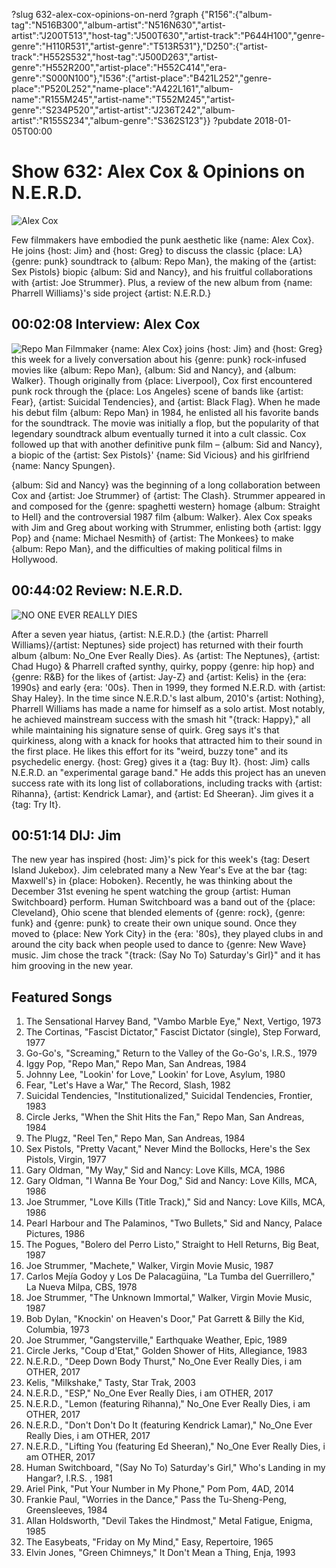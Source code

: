 ?slug 632-alex-cox-opinions-on-nerd
?graph {"R156":{"album-tag":"N516B300","album-artist":"N516N630","artist-artist":"J200T513","host-tag":"J500T630","artist-track":"P644H100","genre-genre":"H110R531","artist-genre":"T513R531"},"D250":{"artist-track":"H552S532","host-tag":"J500D263","artist-genre":"H552R200","artist-place":"H552C414","era-genre":"S000N100"},"I536":{"artist-place":"B421L252","genre-place":"P520L252","name-place":"A422L161","album-name":"R155M245","artist-name":"T552M245","artist-genre":"S234P520","artist-artist":"J236T242","album-artist":"R155S234","album-genre":"S362S123"}}
?pubdate 2018-01-05T00:00

# Show 632: Alex Cox & Opinions on N.E.R.D.

![Alex Cox](//static.soundopinions.org/images/2018/alexcox_web.jpg)

Few filmmakers have embodied the punk aesthetic like {name: Alex Cox}. He joins {host: Jim} and {host: Greg} to discuss the classic {place: LA} {genre: punk} soundtrack to {album: Repo Man}, the making of the {artist: Sex Pistols} biopic {album: Sid and Nancy}, and his fruitful collaborations with {artist: Joe Strummer}.  Plus, a review of the new album from {name: Pharrell Williams}'s side project {artist: N.E.R.D.}

## 00:02:08 Interview: Alex Cox
![Repo Man](//static.soundopinions.org/images/2018/repoman_web.jpg)
Filmmaker {name: Alex Cox} joins {host: Jim} and {host: Greg} this week for a lively conversation about his {genre: punk} rock-infused movies like {album: Repo Man}, {album: Sid and Nancy}, and {album: Walker}. Though originally from {place: Liverpool}, Cox first encountered punk rock through the {place: Los Angeles} scene of bands like {artist: Fear}, {artist: Suicidal Tendencies}, and {artist: Black Flag}. When he made his debut film {album: Repo Man} in 1984, he enlisted all his favorite bands for the soundtrack. The movie was initially a flop, but the popularity of that legendary soundtrack album eventually turned it into a cult classic. Cox followed up that with another definitive punk film – {album: Sid and Nancy}, a biopic of the {artist: Sex Pistols}' {name: Sid Vicious} and his girlfriend {name: Nancy Spungen}.

{album: Sid and Nancy} was the beginning of a long collaboration between Cox and {artist: Joe Strummer} of {artist: The Clash}. Strummer appeared in and composed for the {genre: spaghetti western} homage {album: Straight to Hell} and the controversial 1987 film {album: Walker}. Alex Cox speaks with Jim and Greg about working with Strummer, enlisting both {artist: Iggy Pop} and {name: Michael Nesmith} of {artist: The Monkees} to make {album: Repo Man}, and the difficulties of making political films in Hollywood.

## 00:44:02 Review: N.E.R.D.
![NO ONE EVER REALLY DIES](http://is1.mzstatic.com/image/thumb/Music118/v4/29/9d/48/299d48ac-8b8b-1e51-f14b-4a044953294d/source/600x600bb.jpg "626510/1311935265")
 
After a seven year hiatus, {artist: N.E.R.D.} (the {artist: Pharrell Williams}/{artist: Neptunes} side project) has returned with their fourth album {album: No_One Ever Really Dies}.  As {artist: The Neptunes}, {artist: Chad Hugo} & Pharrell crafted synthy, quirky, poppy {genre: hip hop} and {genre: R&B} for the likes of {artist: Jay-Z} and {artist: Kelis} in the {era: 1990s} and early {era: '00s}. Then in 1999, they formed N.E.R.D. with {artist: Shay Haley}. In the time since N.E.R.D.'s last album, 2010's {artist: Nothing}, Pharrell Williams has made a name for himself as a solo artist. Most notably, he achieved mainstream success with the smash hit "{track: Happy}," all while maintaining his signature sense of quirk. Greg says it's that quirkiness, along with a knack for hooks that attracted him to their sound in the first place. He likes this effort for its "weird, buzzy tone" and its psychedelic energy.  {host: Greg} gives it a {tag: Buy It}. {host: Jim} calls N.E.R.D. an "experimental garage band." He adds this project has an uneven success rate with its long list of collaborations, including tracks with {artist: Rihanna}, {artist: Kendrick Lamar}, and {artist: Ed Sheeran}. Jim gives it a {tag: Try It}. 

## 00:51:14 DIJ: Jim
The new year has inspired {host: Jim}'s pick for this week's {tag: Desert Island Jukebox}. Jim celebrated many a New Year's Eve at the bar {tag: Maxwell's} in {place: Hoboken}. Recently, he was thinking about the December 31st evening he spent watching the group {artist: Human Switchboard} perform. Human Switchboard was a band out of the {place: Cleveland}, Ohio scene that blended elements of {genre: rock}, {genre: funk} and {genre: punk} to create their own unique sound. Once they moved to {place: New York City} in the {era: '80s}, they played clubs in and around the city back when people used to dance to {genre: New Wave} music. Jim chose the track "{track: (Say No To) Saturday's Girl}" and it has him grooving in the new year.

## Featured Songs

1. The Sensational Harvey Band, "Vambo Marble Eye," Next, Vertigo, 1973
1. The Cortinas, "Fascist Dictator," Fascist Dictator (single), Step Forward, 1977
1. Go-Go's, "Screaming," Return to the Valley of the Go-Go's, I.R.S., 1979
1. Iggy Pop, "Repo Man," Repo Man, San Andreas, 1984
1. Johnny Lee, "Lookin' for Love," Lookin' for Love, Asylum, 1980
1. Fear, "Let's Have a War," The Record, Slash, 1982
1. Suicidal Tendencies, "Institutionalized," Suicidal Tendencies, Frontier, 1983
1. Circle Jerks, "When the Shit Hits the Fan," Repo Man, San Andreas, 1984
1. The Plugz, "Reel Ten," Repo Man, San Andreas, 1984
1. Sex Pistols, "Pretty Vacant," Never Mind the Bollocks, Here's the Sex Pistols, Virgin, 1977
1. Gary Oldman, "My Way," Sid and Nancy: Love Kills, MCA, 1986
1. Gary Oldman, "I Wanna Be Your Dog," Sid and Nancy: Love Kills, MCA, 1986
1. Joe Strummer, "Love Kills (Title Track)," Sid and Nancy: Love Kills, MCA, 1986
1. Pearl Harbour and The Palaminos, "Two Bullets," Sid and Nancy, Palace Pictures, 1986
1. The Pogues, "Bolero del Perro Listo," Straight to Hell Returns, Big Beat, 1987
1. Joe Strummer, "Machete," Walker, Virgin Movie Music, 1987
1. Carlos Mejía Godoy y Los De Palacagüina, "La Tumba del Guerrillero," La Nueva Milpa, CBS, 1978
1. Joe Strummer, "The Unknown Immortal," Walker, Virgin Movie Music, 1987
1. Bob Dylan, "Knockin' on Heaven's Door," Pat Garrett & Billy the Kid, Columbia, 1973
1. Joe Strummer, "Gangsterville," Earthquake Weather, Epic, 1989
1. Circle Jerks, "Coup d'Etat," Golden Shower of Hits, Allegiance, 1983
1. N.E.R.D., "Deep Down Body Thurst," No_One Ever Really Dies, i am OTHER, 2017
1. Kelis, "Milkshake," Tasty, Star Trak, 2003
1. N.E.R.D., "ESP," No_One Ever Really Dies, i am OTHER, 2017
1. N.E.R.D., "Lemon (featuring Rihanna)," No_One Ever Really Dies, i am OTHER, 2017
1. N.E.R.D., "Don't Don't Do It (featuring Kendrick Lamar)," No_One Ever Really Dies, i am OTHER, 2017
1. N.E.R.D., "Lifting You (featuring Ed Sheeran)," No_One Ever Really Dies, i am OTHER, 2017
1. Human Switchboard, "(Say No To) Saturday's Girl," Who's Landing in my Hangar?, I.R.S. , 1981
1. Ariel Pink, "Put Your Number in My Phone," Pom Pom, 4AD, 2014
1. Frankie Paul, "Worries in the Dance," Pass the Tu-Sheng-Peng, Greensleeves, 1984
1. Allan Holdsworth, "Devil Takes the Hindmost," Metal Fatigue, Enigma, 1985
1. The Easybeats, "Friday on My Mind," Easy, Repertoire, 1965
1. Elvin Jones, "Green Chimneys," It Don't Mean a Thing, Enja, 1993